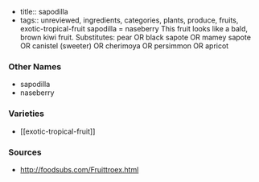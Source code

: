 - title:: sapodilla
- tags:: unreviewed, ingredients, categories, plants, produce, fruits, exotic-tropical-fruit
sapodilla = naseberry This fruit looks like a bald, brown kiwi fruit. Substitutes: pear OR black sapote OR mamey sapote OR canistel (sweeter) OR cherimoya OR persimmon OR apricot

### Other Names

* sapodilla
* naseberry

### Varieties

* [[exotic-tropical-fruit]]

### Sources
* http://foodsubs.com/Fruittroex.html

